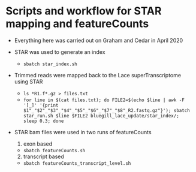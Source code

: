 # Scripts and workflow for STAR mapping and featureCounts
- Everything here was carried out on Graham and Cedar in April 2020

- STAR was used to generate an index
	- `sbatch star_index.sh`

- Trimmed reads were mapped back to the Lace superTranscriptome using STAR
	- `ls *R1.f*.gz > files.txt` <br/>
	- `for line in $(cat files.txt); do FILE2=$(echo $line | awk -F '[_]' '{print $1"_"$2"_"$3"_"$4"_"$5"_"$6"_"$7"_"$8"_R2.fastq.gz"}'); sbatch star_run.sh $line $FILE2 bluegill_lace_update/star_index/; sleep 0.3; done` <br/>

- STAR bam files were used in two runs of featureCounts
	1. exon based 
	- `sbatch featureCounts.sh`
	2. transcript based	
	- `sbatch featureCounts_transcript_level.sh`
